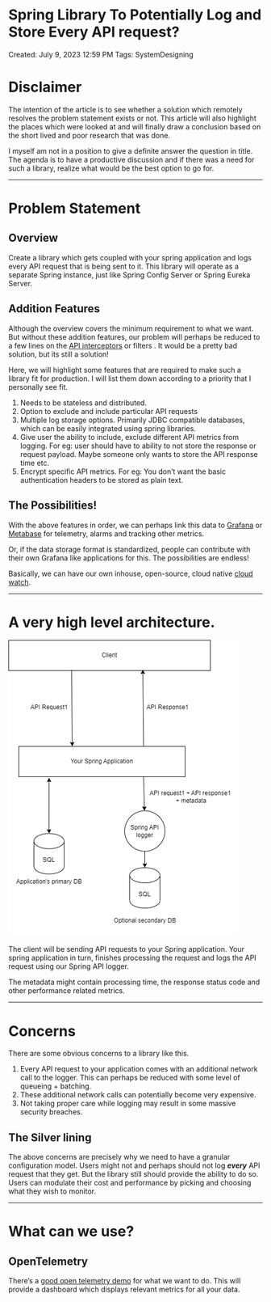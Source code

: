 # Spring Library To Potentially Log and Store Every API request?

Created: July 9, 2023 12:59 PM
Tags: SystemDesigning

# Disclaimer

The intention of the article is to see whether a solution which remotely resolves the problem statement exists or not. This article will also highlight the places which were looked at and will finally draw a conclusion based on the short lived and poor research that was done. 

I myself am not in a position to give a definite answer the question in title.  The agenda is to have a productive discussion and if there was a need for such a library, realize what would be the best option to go for.

---

# Problem Statement

## Overview

Create a library which gets coupled with your spring application and logs every API request that is being sent to it. This library will operate as a separate Spring instance, just like Spring Config Server or Spring Eureka Server.

## Addition Features

Although the overview covers the minimum requirement to what we want. But without these addition features, our problem will perhaps be reduced to a few lines on the [API interceptors](https://docs.spring.io/spring-framework/docs/current/javadoc-api/org/springframework/web/servlet/HandlerInterceptor.html) or filters . It would be a pretty bad solution, but its still a solution!

Here, we will highlight some features that are required to make such a library fit for production. I will list them down according to a priority that I personally see fit. 

1. Needs to be stateless and distributed.
2. Option to exclude and include particular API requests
3. Multiple log storage options. Primarily JDBC compatible databases, which can be easily integrated using spring libraries.
4. Give user the ability to include, exclude different API metrics from logging. For eg: user should have to ability to not store the response or request payload. Maybe someone only wants to store the API response time etc.
5. Encrypt specific API metrics. For eg: You don’t want the basic authentication headers to be stored as plain text.

## The Possibilities!

With the above features in order, we can perhaps link this data to  [Grafana](https://grafana.com/) or [Metabase](https://www.metabase.com/) for telemetry, alarms and tracking other metrics. 

Or, if the data storage format is standardized, people can contribute with their own Grafana like applications for this. The possibilities are endless!

Basically, we can have our own inhouse, open-source, cloud native [cloud watch](https://docs.aws.amazon.com/AmazonCloudWatch/latest/monitoring/WhatIsCloudWatch.html). 

---

# A ****very**** high level architecture.

![Omnia.drawio.png](images/Omnia.drawio.png)

The client will be sending API requests to your Spring application. Your spring application in turn, finishes processing the request and logs the API request using our Spring API logger. 

The metadata might contain processing time, the response status code and other performance related metrics. 

---

# Concerns

There are some obvious concerns to a library like this. 

1. Every API request to your application comes with an additional network call to the logger. This can perhaps be reduced with some level of queueing + batching.
2. These additional network calls can potentially become very expensive. 
3. Not taking proper care while logging may result in some massive security breaches. 

## The Silver lining

The above concerns are precisely why we need to have a granular configuration model. Users might not and perhaps should not log *****every***** API request that they get. But the library still should provide the ability to do so. Users can modulate their cost and performance by picking and choosing what they wish to monitor. 

---

# What can we use?

## OpenTelemetry

There’s a [good open telemetry demo](https://www.baeldung.com/spring-boot-opentelemetry-setup) for what we want to do. This will provide a dashboard which displays relevant metrics for all your data.